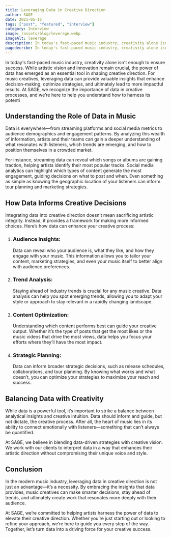 ```yaml
---
title: Leveraging Data in Creative Direction
author: SAGE
date: 2021-05-15
tags: ["post", "featured", "interview"]
category: Interview
image: /assets/blog/leverage.webp
imageAlt: leverage
description: In today's fast-paced music industry, creativity alone isn't enough to ensure success. While artistic vision and innovation remain crucial, the power of data has emerged as an essential tool in shaping creative direction. For music creatives, leveraging data can provide valuable insights that enhance decision-making, optimize strategies, and ultimately lead to more impactful results. At SAGE, we recognize the importance of data in creative processes, and we’re here to help you understand how to harness its potential.
pagedecribe: In today's fast-paced music industry, creativity alone isn't enough to ensure success
---
```


<p>
  In today's fast-paced music industry, creativity alone isn't enough to ensure success. While artistic vision and innovation remain crucial, the power of data has emerged as an essential tool in shaping creative direction. For music creatives, leveraging data can provide valuable insights that enhance decision-making, optimize strategies, and ultimately lead to more impactful results. At SAGE, we recognize the importance of data in creative processes, and we’re here to help you understand how to harness its potenti
</p>

<h2>Understanding the Role of Data in Music</h2>
<p>
  Data is everywhere—from streaming platforms and social media metrics to audience demographics and engagement patterns. By analyzing this wealth of information, artists and their teams can gain a deeper understanding of what resonates with listeners, which trends are emerging, and how to position themselves in a crowded market.
</p>
<p>
 For instance, streaming data can reveal which songs or albums are gaining traction, helping artists identify their most popular tracks. Social media analytics can highlight which types of content generate the most engagement, guiding decisions on what to post and when. Even something as simple as knowing the geographic location of your listeners can inform tour planning and marketing strategies.
</p>

<h2>How Data Informs Creative Decisions</h2>
<p>
  Integrating data into creative direction doesn’t mean sacrificing artistic integrity. Instead, it provides a framework for making more informed choices. Here’s how data can enhance your creative process:
</p>
<ol>
  <li>
    <h3>
      Audience Insights:
    </h3>
    <p>
      Data can reveal who your audience is, what they like, and how they engage with your music. This information allows you to tailor your content, marketing strategies, and even your music itself to better align with audience preferences.
    </p>
  </li>
  <li>
    <h3>
       Trend Analysis:
    </h3>
    <p>
      Staying ahead of industry trends is crucial for any music creative. Data analysis can help you spot emerging trends, allowing you to adapt your style or approach to stay relevant in a rapidly changing landscape.
    </p>
  </li>
  <li>
    <h3>
       Content Optimization:
    </h3>
    <p>
      Understanding which content performs best can guide your creative output. Whether it’s the type of posts that get the most likes or the music videos that drive the most views, data helps you focus your efforts where they’ll have the most impact.
    </p>
  </li>
  <li>
    <h3>
       Strategic Planning:
    </h3>
    <p>
     Data can inform broader strategic decisions, such as release schedules, collaborations, and tour planning. By knowing what works and what doesn’t, you can optimize your strategies to maximize your reach and success.
    </p>
  </li>
 
</ol>

<h2>Balancing Data with Creativity</h2>
<p>
 While data is a powerful tool, it’s important to strike a balance between analytical insights and creative intuition. Data should inform and guide, but not dictate, the creative process. After all, the heart of music lies in its ability to connect emotionally with listeners—something that can’t always be quantified.
</p>
<p>
  At SAGE, we believe in blending data-driven strategies with creative vision. We work with our clients to interpret data in a way that enhances their artistic direction without compromising their unique voice and style.
</p>
<h2>Conclusion</h2>
<p>
  In the modern music industry, leveraging data in creative direction is not just an advantage—it’s a necessity. By embracing the insights that data provides, music creatives can make smarter decisions, stay ahead of trends, and ultimately create work that resonates more deeply with their audience.
</p>
<p>
  At SAGE, we’re committed to helping artists harness the power of data to elevate their creative direction. Whether you’re just starting out or looking to refine your approach, we’re here to guide you every step of the way. Together, let’s turn data into a driving force for your creative success.
</p>



